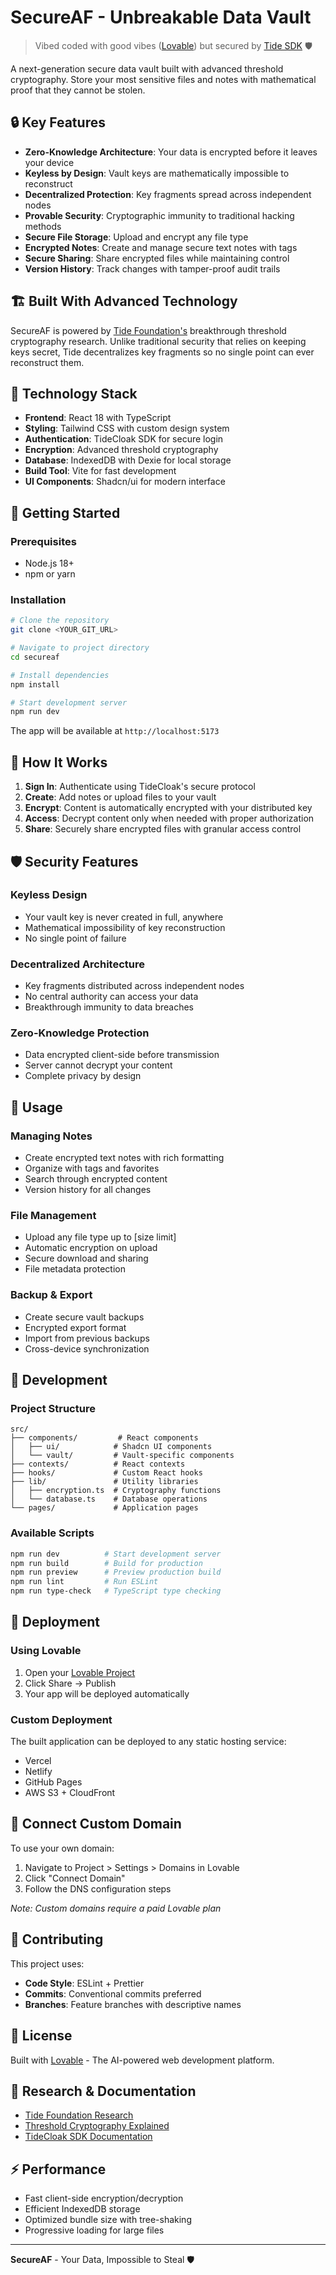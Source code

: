 # SecureAF - Unbreakable Data Vault

> Vibed coded with good vibes ([Lovable](https://lovable.dev)) but secured by [Tide SDK](https://github.com/tide-org/tidecloak-react) 🛡️

A next-generation secure data vault built with advanced threshold cryptography. Store your most sensitive files and notes with mathematical proof that they cannot be stolen.

## 🔒 Key Features

- **Zero-Knowledge Architecture**: Your data is encrypted before it leaves your device
- **Keyless by Design**: Vault keys are mathematically impossible to reconstruct
- **Decentralized Protection**: Key fragments spread across independent nodes
- **Provable Security**: Cryptographic immunity to traditional hacking methods
- **Secure File Storage**: Upload and encrypt any file type
- **Encrypted Notes**: Create and manage secure text notes with tags
- **Secure Sharing**: Share encrypted files while maintaining control
- **Version History**: Track changes with tamper-proof audit trails

## 🏗️ Built With Advanced Technology

SecureAF is powered by [Tide Foundation's](https://tide.org) breakthrough threshold cryptography research. Unlike traditional security that relies on keeping keys secret, Tide decentralizes key fragments so no single point can ever reconstruct them.

## 🚀 Technology Stack

- **Frontend**: React 18 with TypeScript
- **Styling**: Tailwind CSS with custom design system
- **Authentication**: TideCloak SDK for secure login
- **Encryption**: Advanced threshold cryptography
- **Database**: IndexedDB with Dexie for local storage
- **Build Tool**: Vite for fast development
- **UI Components**: Shadcn/ui for modern interface

## 📖 Getting Started

### Prerequisites

- Node.js 18+ 
- npm or yarn

### Installation

```sh
# Clone the repository
git clone <YOUR_GIT_URL>

# Navigate to project directory
cd secureaf

# Install dependencies
npm install

# Start development server
npm run dev
```

The app will be available at `http://localhost:5173`

## 🔐 How It Works

1. **Sign In**: Authenticate using TideCloak's secure protocol
2. **Create**: Add notes or upload files to your vault
3. **Encrypt**: Content is automatically encrypted with your distributed key
4. **Access**: Decrypt content only when needed with proper authorization
5. **Share**: Securely share encrypted files with granular access control

## 🛡️ Security Features

### Keyless Design
- Your vault key is never created in full, anywhere
- Mathematical impossibility of key reconstruction
- No single point of failure

### Decentralized Architecture
- Key fragments distributed across independent nodes
- No central authority can access your data
- Breakthrough immunity to data breaches

### Zero-Knowledge Protection
- Data encrypted client-side before transmission
- Server cannot decrypt your content
- Complete privacy by design

## 📱 Usage

### Managing Notes
- Create encrypted text notes with rich formatting
- Organize with tags and favorites
- Search through encrypted content
- Version history for all changes

### File Management
- Upload any file type up to [size limit]
- Automatic encryption on upload
- Secure download and sharing
- File metadata protection

### Backup & Export
- Create secure vault backups
- Encrypted export format
- Import from previous backups
- Cross-device synchronization

## 🔧 Development

### Project Structure

```
src/
├── components/         # React components
│   ├── ui/            # Shadcn UI components
│   └── vault/         # Vault-specific components
├── contexts/          # React contexts
├── hooks/             # Custom React hooks
├── lib/               # Utility libraries
│   ├── encryption.ts  # Cryptography functions
│   └── database.ts    # Database operations
└── pages/             # Application pages
```

### Available Scripts

```sh
npm run dev          # Start development server
npm run build        # Build for production
npm run preview      # Preview production build
npm run lint         # Run ESLint
npm run type-check   # TypeScript type checking
```

## 🚀 Deployment

### Using Lovable
1. Open your [Lovable Project](https://lovable.dev/projects/d79cbf3e-8e74-4b44-bb43-aae629e97c8b)
2. Click Share → Publish
3. Your app will be deployed automatically

### Custom Deployment
The built application can be deployed to any static hosting service:
- Vercel
- Netlify  
- GitHub Pages
- AWS S3 + CloudFront

## 🔗 Connect Custom Domain

To use your own domain:
1. Navigate to Project > Settings > Domains in Lovable
2. Click "Connect Domain"
3. Follow the DNS configuration steps

*Note: Custom domains require a paid Lovable plan*

## 🤝 Contributing

This project uses:
- **Code Style**: ESLint + Prettier
- **Commits**: Conventional commits preferred
- **Branches**: Feature branches with descriptive names

## 📜 License

Built with [Lovable](https://lovable.dev) - The AI-powered web development platform.

## 🔬 Research & Documentation

- [Tide Foundation Research](https://arxiv.org/pdf/2309.00915.pdf)
- [Threshold Cryptography Explained](https://tide.org)
- [TideCloak SDK Documentation](https://docs.tidecloak.com)

## ⚡ Performance

- Fast client-side encryption/decryption
- Efficient IndexedDB storage
- Optimized bundle size with tree-shaking
- Progressive loading for large files

---

**SecureAF** - Your Data, Impossible to Steal 🛡️
